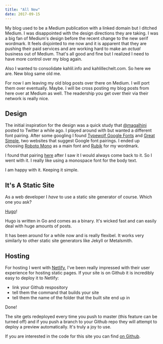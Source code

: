 ```yaml
---
title: "All New"
date: 2017-09-15
---
```


My blog used to be a Medium publication with a linked domain but I ditched Medium. I was disappointed with the design directions they are taking.
I was a big fan of Medium's design before the recent change to the new serif wordmark. It feels disjointed to me now and it is apparent that they are pushing their paid services and are working hard to make an _actual_ business out of Medium. That's all good and fine but I realized I need to have more control over my blog again.

Also I wanted to consolidate kahlil.info and kahlillechelt.com. So here we are. New blog same old me.

For now I am leaving my old blog posts over there on Medium. I will port them over eventually. Maybe. I will be cross posting my blog posts from here over at Medium as well. The readership you get over their via their network is really nice.

## Design

The initial inspiration for the design was a quick study that [@magalhini](https://twitter.com/magalhini) posted to Twitter a while ago. I played around with but wanted a different font pairing. After some googling I found [Typewolf Google Fonts](https://www.typewolf.com/google-fonts) and [Great Simple](http://fonts.greatsimple.io/rubik-roboto/), two websites that suggest Google font pairings. I ended up choosing [Roboto Mono](https://fonts.google.com/specimen/Roboto+Mono) as a main font and [Rubik](https://fonts.google.com/specimen/Rubik) for my wordmark.

I found that pairing [here](http://fonts.greatsimple.io/rubik-roboto/) after I saw it I would always come back to it. So I went with it. I really like using a monospace font for the body text.

I am happy with it. Keeping it simple.

## It's A Static Site

As a web developer I _have_ to use a static site generator of course. Which one you ask?

[Hugo](http://gohugo.io)!

Hugo is written in Go and comes as a binary. It's wicked fast and can easily deal with huge amounts of posts.

It has been around for a while now and is really flexibel. It works very similarly to other static site generators like Jekyll or Metalsmith.

## Hosting

For hosting I went with [Netlify](http://netlify.com), I've been really impressed with their user experience for hosting static pages. If your site is on Github it is incredibly easy to  deploy it to Netlify:

- link your Github respository
- tell them the command that builds your site
- tell them the name of the folder that the built site end up in

Done!

The site gets redeployed every time you push to master (this feature can be turned off) and if you push a branch to your Github repo they will attempt to deploy a preview automatically. It's truly a joy to use.

If you are interested in the code for this site you can find [on Github](https://github.com/kahlil/kahlillechelt.com).
